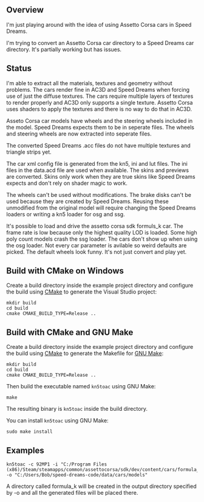 Overview
--------

I'm just playing around with the idea of using Assetto Corsa cars in Speed Dreams.

I'm trying to convert an Assetto Corsa car directory to a Speed Dreams car directory.  It's partially working  but has issues. 

Status
------

I'm able to extract all the materials, textures and geometry without problems.  The cars render fine in AC3D and Speed Dreams when forcing use of just the diffuse textures. The cars require multiple layers of textures to render properly and AC3D only supports a single texture. Assetto Corsa uses shaders to apply the textures and there is no way to do that in AC3D.

Asseto Corsa car models have wheels and the steering wheels included in the model.  Speed Dreams expects them to be in seperate files.  The wheels and steering wheels are now extracted into seperate files.

The converted Speed Dreams .acc files do not have multiple textures and triangle strips yet.

The car xml config file is generated from the kn5, ini and lut files.  The ini files in the data.acd file are used when available. The skins and previews are converted.  Skins only work when they are true skins like Speed Dreams expects and don't rely on shader magic to work.

The wheels can't be used without modifications.  The brake disks can't be used because they are created by Speed Dreams.  Reusing these unmodified from the original model will require changing the Speed Dreams loaders or writing a kn5 loader for osg and ssg.

It's possible to load and drive the assetto corsa sdk formuls_k car.  The frame rate is low because only the highest quality LOD is loaded. Some high poly count models crash the ssg loader. The cars don't show up when using the osg loader. Not every car parameter is avilable so weird defaults are picked.  The default wheels look funny.  It's not just convert and play yet.

Build with CMake on Windows
---------------------------

Create a build directory inside the example project directory and configure the
build using [CMake](https://cmake.org) to generate the Visual Studio project:
```
mkdir build
cd build
cmake CMAKE_BUILD_TYPE=Release ..
```
Build with CMake and GNU Make
-----------------------------

Create a build directory inside the example project directory and configure the
build using [CMake](https://cmake.org) to generate the Makefile for
[GNU Make](https://www.gnu.org/software/make/):
```
mkdir build
cd build
cmake CMAKE_BUILD_TYPE=Release ..
```

Then build the executable named ```kn5toac``` using GNU Make:
```
make
```

The resulting binary is ```kn5toac``` inside the build directory.

You can install ```kn5toac``` using GNU Make:
```
sudo make install
```
Examples
--------
```
kn5toac -c 92MP1 -i "C:/Program Files (x86)/Steam/steamapps/common/assettocorsa/sdk/dev/content/cars/formula_k" -o "C:/Users/Bob/speed-dreams-code/data/cars/models"
```
A directory called formula_k will be created in the output directory specified by -o and all the generated files will be placed there.
